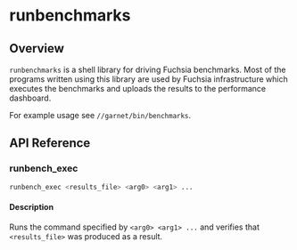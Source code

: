 runbenchmarks
==

## Overview

`runbenchmarks` is a shell library for driving Fuchsia benchmarks.  Most of the
programs written using this library are used by Fuchsia infrastructure which
executes the benchmarks and uploads the results to the performance dashboard.

For example usage see `//garnet/bin/benchmarks`.

## API Reference

### runbench_exec

```sh
runbench_exec <results_file> <arg0> <arg1> ...
```

#### Description

Runs the command specified by `<arg0> <arg1> ...` and verifies that `<results_file>` was produced as a result.
